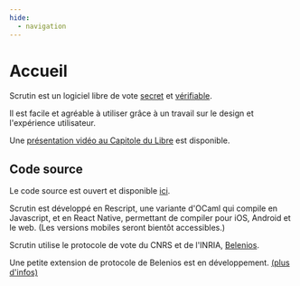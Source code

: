 ```yaml
---
hide:
  - navigation
---
```


# Accueil

Scrutin est un logiciel libre de vote [secret](/secret) et [vérifiable](/verifiable).

Il est facile et agréable à utiliser grâce à un travail sur le design et l'expérience utilisateur.

Une [présentation vidéo au Capitole du Libre](https://videos.capitoledulibre.org/w/sSCU4S6hqAie9HDVdX73DN) est disponible.

## Code source

Le code source est ouvert et disponible [ici](https://github.com/mjal/scrutin).

Scrutin est développé en Rescript, une variante d'OCaml qui compile en Javascript, et en React Native, permettant de compiler pour iOS, Android et le web. (Les versions mobiles seront bientôt accessibles.)

Scrutin utilise le protocole de vote du CNRS et de l'INRIA, [Belenios](https://www.belenios.org).

Une petite extension de protocole de Belenios est en développement. [(plus d'infos)](/extension)
